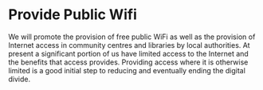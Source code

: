 Provide Public Wifi
===================

We will promote the provision of free public WiFi as well as the 
provision of Internet access in community centres and libraries by 
local authorities. At present a significant portion of us have limited 
access to the Internet and the benefits that access provides. Providing 
access where it is otherwise limited is a good initial step to reducing 
and eventually ending the digital divide.